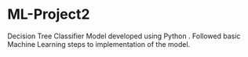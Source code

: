 # ML-Project2
 Decision Tree Classifier Model developed using Python .
 Followed basic Machine Learning steps to implementation of the model.
